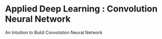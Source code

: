 # Applied Deep Learning : Convolution Neural Network


An Intuition to Build Convolution Neural Network
